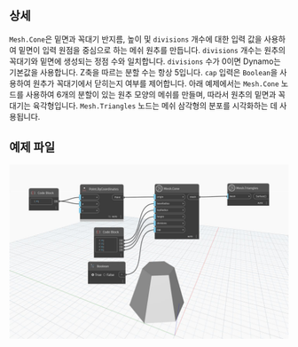 ## 상세
`Mesh.Cone`은 밑면과 꼭대기 반지름, 높이 및 `divisions` 개수에 대한 입력 값을 사용하여 밑면이 입력 원점을 중심으로 하는 메쉬 원추를 만듭니다. `divisions` 개수는 원추의 꼭대기와 밑면에 생성되는 정점 수와 일치합니다. `divisions` 수가 0이면 Dynamo는 기본값을 사용합니다. Z축을 따르는 분할 수는 항상 5입니다. `cap` 입력은 `Boolean`을 사용하여 원추가 꼭대기에서 닫히는지 여부를 제어합니다.
아래 예제에서는 `Mesh.Cone` 노드를 사용하여 6개의 분할이 있는 원추 모양의 메쉬를 만들며, 따라서 원추의 밑면과 꼭대기는 육각형입니다. `Mesh.Triangles` 노드는 메쉬 삼각형의 분포를 시각화하는 데 사용됩니다.


## 예제 파일

![Example](./Autodesk.DesignScript.Geometry.Mesh.Cone_img.jpg)
